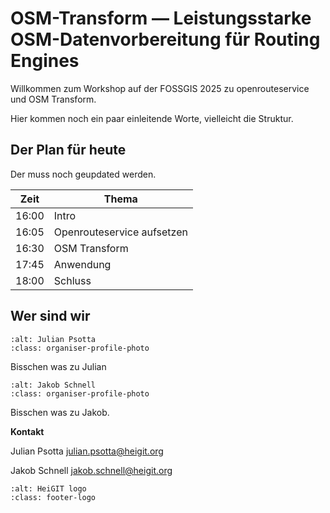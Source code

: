 # OSM-Transform — Leistungsstarke OSM-Datenvorbereitung für Routing Engines

Willkommen zum Workshop auf der FOSSGIS 2025 zu openrouteservice und OSM Transform.

Hier kommen noch ein paar einleitende Worte, vielleicht die Struktur.

## Der Plan für heute

Der muss noch geupdated werden.

| Zeit  | Thema                      |
|-------|----------------------------|
| 16:00 | Intro                      |
| 16:05 | Openrouteservice aufsetzen |
| 16:30 | OSM Transform              |
| 17:45 | Anwendung                  |
| 18:00 | Schluss                    |


## Wer sind wir


```{image} ./img/psotta.png
:alt: Julian Psotta
:class: organiser-profile-photo
```
Bisschen was zu Julian


<div style="clear: both"></div>

```{image} ./img/schnell.png
:alt: Jakob Schnell
:class: organiser-profile-photo
```

Bisschen was zu Jakob.


<div style="clear: both"></div>

**Kontakt**

Julian Psotta
[julian.psotta@heigit.org](mailto:julian.psotta@heigit.org)


Jakob Schnell
[jakob.schnell@heigit.org](mailto:jakob.schnell@heigit.org)


```{image} ./img/heigit_logo.png
:alt: HeiGIT logo
:class: footer-logo
```
